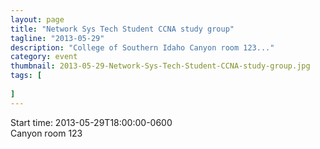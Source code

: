 ```yaml
---
layout: page 
title: "Network Sys Tech Student CCNA study group"
tagline: "2013-05-29"
description: "College of Southern Idaho Canyon room 123..."
category: event
thumbnail: 2013-05-29-Network-Sys-Tech-Student-CCNA-study-group.jpg
tags: [
	
]
---
```


Start time: 2013-05-29T18:00:00-0600  
Canyon room 123
